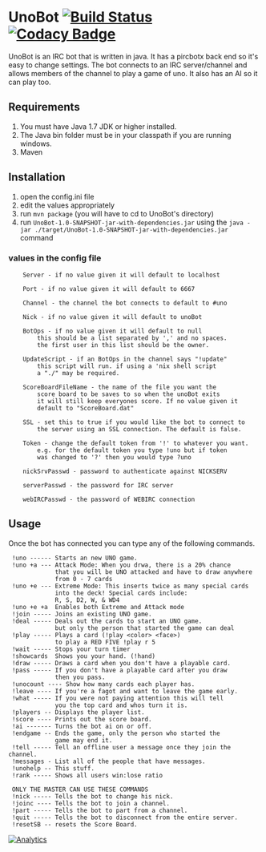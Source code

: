 # UnoBot [![Build Status](https://travis-ci.org/mjsalerno/UnoBot.svg?branch=master)](https://travis-ci.org/mjsalerno/UnoBot) [![Codacy Badge](https://api.codacy.com/project/badge/Grade/e350ee3c24084dcda3900fd324a8cd01)](https://www.codacy.com/app/roofis20002003/UnoBot?utm_source=github.com&amp;utm_medium=referral&amp;utm_content=mjsalerno/UnoBot&amp;utm_campaign=Badge_Grade)

UnoBot is an IRC bot that is written in java. It has a pircbotx back end so it's easy to change settings. 
The bot connects to an IRC server/channel
and allows members of the channel to play a game of uno. It also has an AI so it can play too.

## Requirements

1. You must have Java 1.7 JDK or higher installed.
2. The Java bin folder must be in your classpath if you are running windows.
3. Maven

## Installation

1. open the config.ini file
2. edit the values appropriately
3. run `mvn package` (you will have to cd to UnoBot's directory)
4. run `UnoBot-1.0-SNAPSHOT-jar-with-dependencies.jar` using the `java -jar ./target/UnoBot-1.0-SNAPSHOT-jar-with-dependencies.jar` command

### values in the config file

        Server - if no value given it will default to localhost
		
        Port - if no value given it will default to 6667
        
		Channel - the channel the bot connects to default to #uno
        
		Nick - if no value given it will default to unoBot
        
		BotOps - if no value given it will default to null
			this should be a list separated by ',' and no spaces.
			the first user in this list should be the owner.
		
		UpdateScript - if an BotOps in the channel says "!update" 
			this script will run. if using a 'nix shell script
			a "./" may be required.
		
		ScoreBoardFileName - the name of the file you want the 
			score board to be saves to so when the unoBot exits
			it will still keep everyones score. If no value given it 
			default to "ScoreBoard.dat"

        SSL - set this to true if you would like the bot to connect to
            the server using an SSL connection. The default is false.

        Token - change the default token from '!' to whatever you want.
            e.g. for the default token you type !uno but if token
            was changed to '?' then you would type ?uno
            
        nickSrvPasswd - password to authenticate against NICKSERV
        
        serverPasswd - the password for IRC server
        
        webIRCPasswd - the password of WEBIRC connection

## Usage

Once the bot has connected you can type any of the following commands.

     !uno ------ Starts an new UNO game.
     !uno +a --- Attack Mode: When you drwa, there is a 20% chance
                 that you will be UNO attacked and have to draw anywhere
                 from 0 - 7 cards
     !uno +e --- Extreme Mode: This inserts twice as many special cards
                 into the deck! Special cards include:
                 R, S, D2, W, & WD4
     !uno +e +a  Enables both Extreme and Attack mode
     !join ----- Joins an existing UNO game.
     !deal ----- Deals out the cards to start an UNO game.
                 but only the person that started the game can deal
     !play ----- Plays a card (!play <color> <face>)
                 to play a RED FIVE !play r 5
     !wait ----- Stops your turn timer
     !showcards  Shows you your hand. (!hand)
     !draw ----- Draws a card when you don't have a playable card.
     !pass ----- If you don't have a playable card after you draw
                 then you pass.
     !unocount ---- Show how many cards each player has.
     !leave ---- If you're a fagot and want to leave the game early.
     !what ----- If you were not paying attention this will tell
                 you the top card and whos turn it is.
     !players -- Displays the player list.
     !score ---- Prints out the score board.
     !ai ------- Turns the bot ai on or off.
     !endgame -- Ends the game, only the person who started the
                 game may end it.
     !tell ----- Tell an offline user a message once they join the channel.
     !messages - List all of the people that have messages.
     !unohelp -- This stuff.  
     !rank ----- Shows all users win:lose ratio

     ONLY THE MASTER CAN USE THESE COMMANDS
     !nick ----- Tells the bot to change his nick.
     !joinc ---- Tells the bot to join a channel.
     !part ----- Tells the bot to part from a channel.
     !quit ----- Tells the bot to disconnect from the entire server.
     !resetSB -- resets the Score Board.
	 
[![Analytics](https://ga-beacon.appspot.com/UA-55778672-2/UnoBot/readme?pixel)](https://github.com/igrigorik/ga-beacon)
